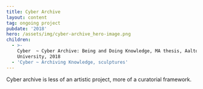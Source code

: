 ```yaml
---
title: Cyber Archive
layout: content
tag: ongoing project
pubdate: '2018'
hero: /assets/img/cyber-archive_hero-image.png
children:
  - >-
    Cyber  ~ Cyber Archive: Being and Doing Knowledge, MA thesis, Aalto
    University, 2018
  - 'Cyber ~ Archiving Knowledge, sculptures'
---
```

Cyber archive is less of an artistic project, more of a curatorial framework.
